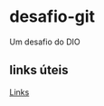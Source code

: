# desafio-git
Um desafio do DIO
## links úteis
[Links](https://www.markdownguide.org/getting-started/)
